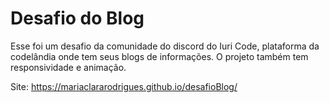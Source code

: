 # Desafio do Blog
Esse foi um desafio da comunidade do discord do Iuri Code, plataforma da codelândia onde tem seus blogs de informações.  O projeto também tem responsividade e animação.

Site: https://mariaclararodrigues.github.io/desafioBlog/
